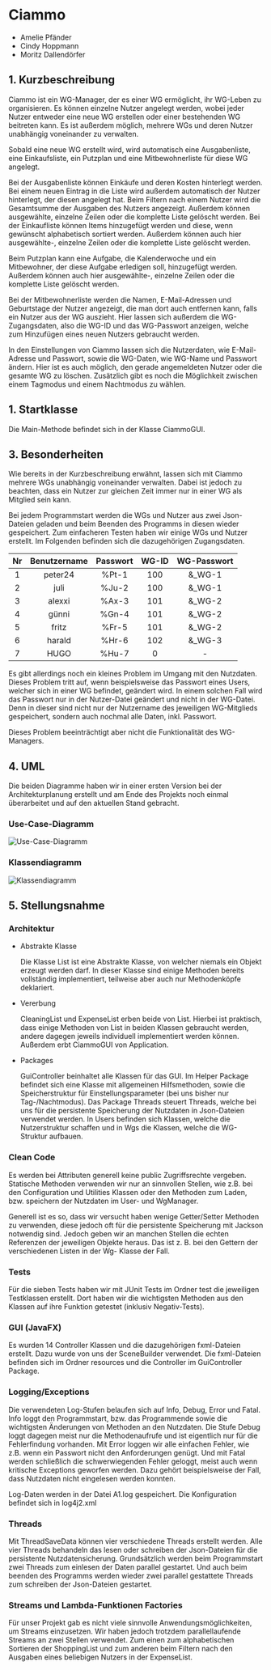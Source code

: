# Ciammo

- Amelie Pfänder
- Cindy Hoppmann
- Moritz Dallendörfer

## 1. Kurzbeschreibung

Ciammo ist ein WG-Manager, der es einer WG ermöglicht, ihr WG-Leben zu organisieren. Es können einzelne Nutzer angelegt werden, wobei jeder Nutzer entweder eine neue WG erstellen oder einer bestehenden WG beitreten kann. Es ist außerdem möglich, mehrere WGs und deren Nutzer unabhängig voneinander zu verwalten.

Sobald eine neue WG erstellt wird, wird automatisch eine Ausgabenliste, eine Einkaufsliste, ein Putzplan und eine Mitbewohnerliste für diese WG angelegt.

Bei der Ausgabenliste können Einkäufe und deren Kosten hinterlegt werden. Bei einem neuen Eintrag in die Liste wird außerdem automatisch der Nutzer hinterlegt, der diesen angelegt hat. Beim Filtern nach einem Nutzer wird die Gesamtsumme der Ausgaben des Nutzers angezeigt. Außerdem können ausgewählte, einzelne Zeilen oder die komplette Liste gelöscht werden.
Bei der Einkaufliste können Items hinzugefügt werden und diese, wenn gewünscht alphabetisch sortiert werden. Außerdem können auch hier ausgewählte-, einzelne Zeilen oder die komplette Liste gelöscht werden.

Beim Putzplan kann eine Aufgabe, die Kalenderwoche und ein Mitbewohner, der diese Aufgabe erledigen soll, hinzugefügt werden. Außerdem können auch hier ausgewählte-, einzelne Zeilen oder die komplette Liste gelöscht werden.

Bei der Mitbewohnerliste werden die Namen, E-Mail-Adressen und Geburtstage der Nutzer angezeigt, die man dort auch entfernen kann, falls ein Nutzer aus der WG auszieht. Hier lassen sich außerdem die WG-Zugangsdaten, also die WG-ID und das WG-Passwort anzeigen, welche zum Hinzufügen eines neuen Nutzers gebraucht werden.

In den Einstellungen von Ciammo lassen sich die Nutzerdaten, wie E-Mail-Adresse und Passwort, sowie die WG-Daten, wie WG-Name und Passwort ändern. Hier ist es auch möglich, den gerade angemeldeten Nutzer oder die gesamte WG zu löschen. Zusätzlich gibt es noch die Möglichkeit zwischen einem Tagmodus und einem Nachtmodus zu wählen.

## 1. Startklasse

Die Main-Methode befindet sich in der Klasse CiammoGUI.

## 3. Besonderheiten

Wie bereits in der Kurzbeschreibung erwähnt, lassen sich mit Ciammo mehrere WGs unabhängig voneinander verwalten. Dabei ist jedoch zu beachten, dass ein Nutzer zur gleichen Zeit immer nur in einer WG als Mitglied sein kann.

Bei jedem Programmstart werden die WGs und Nutzer aus zwei Json-Dateien geladen und beim Beenden des Programms in diesen wieder gespeichert. Zum einfacheren Testen haben wir einige WGs und Nutzer erstellt. Im Folgenden befinden sich die dazugehörigen Zugangsdaten.

| Nr | Benutzername | Passwort | WG-ID | WG-Passwort |
|:--:|:------------:|:--------:|:-----:|:-----------:|
|  1 |    peter24   |   %Pt-1  |  100  |    &_WG-1   |
|  2 |     juli     |   %Ju-2  |  100  |    &_WG-1   |
|  3 |    alexxi    |   %Ax-3  |  101  |    &_WG-2   |
|  4 |     günni    |   %Gn-4  |  101  |    &_WG-2   |
|  5 |     fritz    |   %Fr-5  |  101  |    &_WG-2   |
|  6 |    harald    |   %Hr-6  |  102  |    &_WG-3   |
|  7 |     HUGO     |   %Hu-7  |   0   |      -      |

Es gibt allerdings noch ein kleines Problem im Umgang mit den Nutzdaten. Dieses Problem tritt auf, wenn beispielsweise das Passwort eines Users, welcher sich in einer WG befindet, geändert wird. In einem solchen Fall wird das Passwort nur in der Nutzer-Datei geändert und nicht in der WG-Datei. Denn in dieser sind nicht nur der Nutzername des jeweiligen WG-Mitglieds gespeichert, sondern auch nochmal alle Daten, inkl. Passwort.

Dieses Problem beeinträchtigt aber nicht die Funktionalität des WG-Managers.

## 4. UML

Die beiden Diagramme haben wir in einer ersten Version bei der Architekturplanung erstellt und am Ende des Projekts noch einmal überarbeitet und auf den aktuellen Stand gebracht.

### Use-Case-Diagramm

![Use-Case-Diagramm](/UML/useCaseDiagram.png?raw=true "Use-Case-Diagramm")

### Klassendiagramm

![Klassendiagramm](/UML/classDiagram.png?raw=true "Klassendiagramm")

## 5. Stellungsnahme

### Architektur

- Abstrakte Klasse

    Die Klasse List ist eine Abstrakte Klasse, von welcher niemals ein Objekt erzeugt werden darf. In dieser Klasse sind einige Methoden bereits vollständig implementiert, teilweise aber auch nur Methodenköpfe deklariert.

- Vererbung

    CleaningList und ExpenseList erben beide von List. Hierbei ist praktisch, dass einige Methoden von List in beiden Klassen gebraucht werden, andere dagegen jeweils individuell implementiert werden können. Außerdem erbt CiammoGUI von Application.

- Packages

    GuiController beinhaltet alle Klassen für das GUI. Im Helper Package befindet sich eine Klasse mit allgemeinen Hilfsmethoden, sowie die Speicherstruktur für Einstellungsparameter (bei uns bisher nur Tag-/Nachtmodus). Das Package Threads steuert Threads, welche bei uns für die persistente Speicherung der Nutzdaten in Json-Dateien verwendet werden. In Users befinden sich Klassen, welche die Nutzerstruktur schaffen und in Wgs die Klassen, welche die WG- Struktur aufbauen.

### Clean Code

Es werden bei Attributen generell keine public Zugriffsrechte vergeben.
Statische Methoden verwenden wir nur an sinnvollen Stellen, wie z.B. bei den Configuration und Utilities Klassen oder den Methoden zum Laden, bzw. speichern der Nutzdaten im User- und WgManager.

Generell ist es so, dass wir versucht haben wenige Getter/Setter Methoden zu verwenden, diese jedoch oft für die persistente Speicherung mit Jackson notwendig sind. Jedoch geben wir an manchen Stellen die echten Referenzen der jeweiligen Objekte heraus. Das ist z. B. bei den Gettern der verschiedenen Listen in der Wg- Klasse der Fall.

### Tests

Für die sieben Tests haben wir mit JUnit Tests im Ordner test die jeweiligen Testklassen erstellt. Dort haben wir die wichtigsten Methoden aus den Klassen auf ihre Funktion getestet (inklusiv Negativ-Tests).

### GUI (JavaFX)

Es wurden 14 Controller Klassen und die dazugehörigen fxml-Dateien erstellt. Dazu wurde von uns der SceneBuilder verwendet. Die fxml-Dateien befinden sich im Ordner resources und die Controller im GuiController Package.

### Logging/Exceptions

Die verwendeten Log-Stufen belaufen sich auf Info, Debug, Error und Fatal.
Info loggt den Programmstart, bzw. das Programmende sowie die wichtigsten Änderungen von Methoden an den Nutzdaten. Die Stufe Debug loggt dagegen meist nur die Methodenaufrufe und ist eigentlich nur für die Fehlerfindung vorhanden. Mit Error loggen wir alle einfachen Fehler, wie z.B. wenn ein Passwort nicht den Anforderungen genügt. Und mit Fatal werden schließlich die schwerwiegenden Fehler geloggt, meist auch wenn kritische Exceptions geworfen werden. Dazu gehört beispielsweise der Fall, dass Nutzdaten nicht eingelesen werden konnten.

Log-Daten werden in der Datei A1.log gespeichert. Die Konfiguration befindet sich in log4j2.xml

### Threads

Mit ThreadSaveData können vier verschiedene Threads erstellt werden. Alle vier Threads behandeln das lesen oder schreiben der Json-Dateien für die persistente Nutzdatensicherung. Grundsätzlich werden beim Programmstart zwei Threads zum einlesen der Daten parallel gestartet. Und auch beim beenden des Programms werden wieder zwei parallel gestattete Threads zum schreiben der Json-Dateien gestartet.

### Streams und Lambda-Funktionen Factories

Für unser Projekt gab es nicht viele sinnvolle Anwendungsmöglichkeiten, um Streams einzusetzen. Wir haben jedoch trotzdem parallellaufende Streams an zwei Stellen verwendet. Zum einen zum alphabetischen Sortieren der ShoppingList und zum anderen beim Filtern nach den Ausgaben eines beliebigen Nutzers in der ExpenseList.

